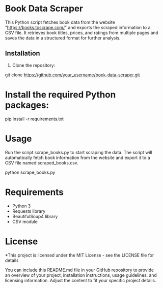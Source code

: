 # Book Data Scraper

This Python script fetches book data from the website "https://books.toscrape.com/" and exports the scraped information to a CSV file. It retrieves book titles, prices, and ratings from multiple pages and saves the data in a structured format for further analysis.

## Installation

1. Clone the repository:

git clone https://github.com/your_username/book-data-scraper.git


# Install the required Python packages:

pip install -r requirements.txt

# Usage

Run the script scrape_books.py to start scraping the data. The script will automatically fetch book information from the website and export it to a CSV file named scraped_books.csv.

python scrape_books.py

# Requirements
* Python 3
* Requests library
* BeautifulSoup4 library
* CSV module
# License
*This project is licensed under the MIT License - see the LICENSE file for details

You can include this README.md file in your GitHub repository to provide an overview of your project, installation instructions, usage guidelines, and licensing information. Adjust the content to fit your specific project details.
